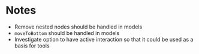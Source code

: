 # Notes

* Remove nested nodes should be handled in models
* `moveToBottom` should be handled in models
* Investigate option to have active interaction so that it could be used as a basis for tools
